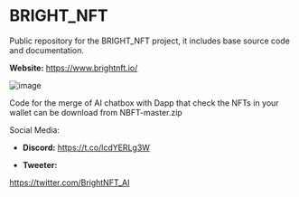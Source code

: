# BRIGHT_NFT
Public repository for the BRIGHT_NFT project, it includes base source code and documentation.

**Website:**
https://www.brightnft.io/


![image](https://user-images.githubusercontent.com/53861440/174053787-010bac87-ca9c-403b-8d4c-5a5e60f82442.png)




Code for the merge of AI chatbox with Dapp that check the NFTs in your wallet can be download from NBFT-master.zip

Social Media:

- **Discord:**
https://t.co/lcdYERLg3W

- **Tweeter:**

https://twitter.com/BrightNFT_AI
